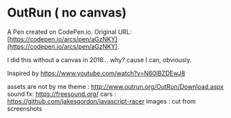 # OutRun ( no canvas)

A Pen created on CodePen.io. Original URL: [https://codepen.io/arcs/pen/aGzNKY](https://codepen.io/arcs/pen/aGzNKY).

I did this without a canvas in 2018... why? cause I can, obviously. 

Inspired by https://www.youtube.com/watch?v=N60lBZDEwJ8

assets are not by me
  theme     : http://www.outrun.org/OutRun/Download.aspx
  sound fx: https://freesound.org/
  cars          : https://github.com/jakesgordon/javascript-racer
  images   : cut from screenshots
 
